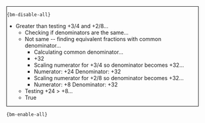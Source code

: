 <div style="border:1px solid black;">

`{bm-disable-all}`

 * Greater than testing +3/4 and +2/8...
   * Checking if denominators are the same...
   * Not same -- finding equivalent fractions with common denominator...
     * Calculating common denominator...
     * +32
     * Scaling numerator for +3/4 so denominator becomes +32...
     * Numerator: +24 Denominator: +32
     * Scaling numerator for +2/8 so denominator becomes +32...
     * Numerator: +8 Denominator: +32
   * Testing +24 > +8...
   * True
</div>

`{bm-enable-all}`

